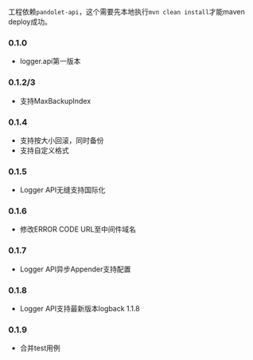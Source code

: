 
工程依赖`pandolet-api`，这个需要先本地执行`mvn clean install`才能maven deploy成功。



### 0.1.0
* logger.api第一版本

### 0.1.2/3
* 支持MaxBackupIndex

### 0.1.4
* 支持按大小回滚，同时备份
* 支持自定义格式

### 0.1.5
* Logger API无缝支持国际化

### 0.1.6
* 修改ERROR CODE URL至中间件域名

### 0.1.7
* Logger API异步Appender支持配置

### 0.1.8
* Logger API支持最新版本logback 1.1.8

### 0.1.9
* 合并test用例
